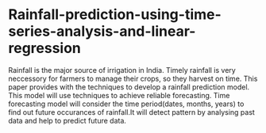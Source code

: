 # Rainfall-prediction-using-time-series-analysis-and-linear-regression
Rainfall is the major source of irrigation in India. Timely rainfall is very neccessory for farmers to manage their crops, so they harvest on time. This paper provides with the techniques to develop a rainfall prediction model. This model will use techniques to achieve reliable forecasting. Time forecasting model will consider the time period(dates, months, years) to find out future occurances of rainfall.It will detect pattern by analysing past data and help to predict future data. 
